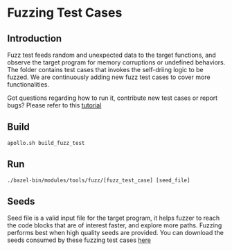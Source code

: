 # Fuzzing Test Cases

## Introduction

Fuzz test feeds random and unexpected data to the target functions, and observe the target program for memory corruptions or undefined behaviors. The folder contains test cases that invokes the self-driing logic to be fuzzed. We are continuously adding new fuzz test cases to cover more functionalities.

Got questions regarding how to run it, contribute new test cases or report bugs? Please refer to this [tutorial](https://github.com/BaiduXLab/apollo/blob/master/docs/howto/how_to_write_and_run_fuzz_test.md)

## Build
```
apollo.sh build_fuzz_test
```

## Run
```
./bazel-bin/modules/tools/fuzz/[fuzz_test_case] [seed_file]
```

## Seeds
Seed file is a valid input file for the target program, it helps fuzzer to reach the code blocks that are of interest faster, and explore more paths. Fuzzing performs best when high quality seeds are provided. You can download the seeds consumed by these fuzzing test cases [here](https://github.com/BaiduXLab/libprotobuf-mutator/releases/download/v1.0/apollo_fuzz_seeds.tgz)